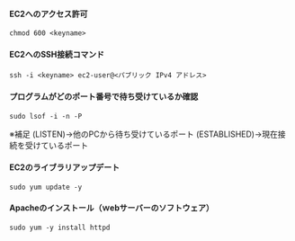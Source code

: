 #### EC2へのアクセス許可
```
chmod 600 <keyname>
```
#### EC2へのSSH接続コマンド
```
ssh -i <keyname> ec2-user@<パブリック IPv4 アドレス>
```
#### プログラムがどのポート番号で待ち受けているか確認
```
sudo lsof -i -n -P
```
※補足
(LISTEN)→他のPCから待ち受けているポート
(ESTABLISHED)→現在接続を受けているポート

#### EC2のライブラリアップデート
```
sudo yum update -y
```

#### Apacheのインストール（ｗebサーバーのソフトウェア）
```
sudo yum -y install httpd
```

